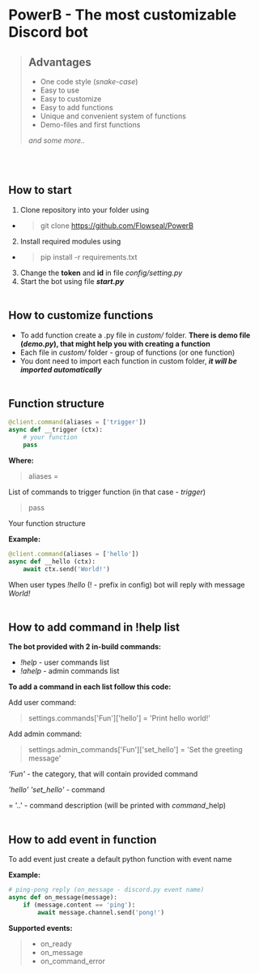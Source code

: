 # PowerB - The most customizable Discord bot
> ## **Advantages**
> - One code style (*snake-case*)
> - Easy to use
> - Easy to customize
> - Easy to add functions
> - Unique and convenient system of functions
> - Demo-files and first functions
> 
> *and some more..*

<br><br>

## **How to start**
1) Clone repository into your folder using
- > git clone https://github.com/Flowseal/PowerB
2) Install required modules using
- > pip install -r requirements.txt
3) Change the **token** and **id** in file *config/setting.py*
4) Start the bot using file ***start.py***
<br><br>

## **How to customize functions**

* To add function create a .py file in *custom/* folder. **There is demo file (*demo.py*), that might help you with creating a function**
* Each file in *custom/* folder - group of functions (or one function)
* You dont need to import each function in custom folder, ***it will be imported automatically***
  <br><br>
## <a name="funcstruct"></a>**Function structure**
```python
@client.command(aliases = ['trigger'])
async def __trigger (ctx):
    # your function
    pass
```
**Where:**
> aliases =

List of commands to trigger function (in that case - *trigger*)

> pass

Your function structure

**Example:**

```python
@client.command(aliases = ['hello'])
async def __hello (ctx):
    await ctx.send('World!')
```
When user types *!hello* (! - prefix in config) bot will reply with message *World!*
<br><br>

## **How to add command in !help list**
**The bot provided with 2 in-build commands:**
- *!help* - user commands list
- *!ahelp* - admin commands list

**To add a command in each list follow this code:**

Add user command:
> settings.commands['Fun']['hello'] = 'Print hello world!'

Add admin command:
> settings.admin_commands['Fun']['set_hello'] = 'Set the greeting message'

*'Fun'* - the category, that will contain provided command

*'hello'* *'set_hello'* - command

= '..' - command description (will be printed with *command*_help)
<br><br>

## **How to add event in function**
To add event just create a default python function with event name

**Example:**
```python
# ping-pong reply (on_message - discord.py event name)
async def on_message(message):
    if (message.content == 'ping'):
        await message.channel.send('pong!')
```

**Supported events:**
> - on_ready
> - on_message
> - on_command_error

